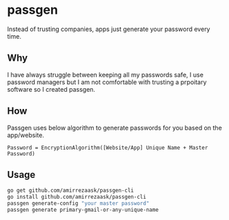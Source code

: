# passgen
Instead of trusting companies, apps just generate your password every time.

## Why
I have always struggle between keeping all my passwords safe, I use password managers but I am not comfortable with trusting
a prpoitary software so I created passgen.

## How
Passgen uses below algorithm to generate passwords for you based on the app/website.<br>
```
Password = EncryptionAlgorithm([Website/App] Unique Name + Master Password)
```

## Usage
```bash
go get github.com/amirrezaask/passgen-cli
go install github.com/amirrezaask/passgen-cli
passgen generate-config "your master password"
passgen generate primary-gmail-or-any-unique-name
```

